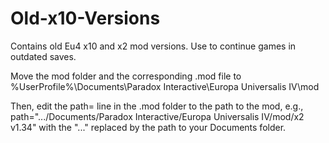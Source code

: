 # Old-x10-Versions

Contains old Eu4 x10 and x2 mod versions. Use to continue games in outdated saves.


Move the mod folder and the corresponding .mod file to %UserProfile%\Documents\Paradox Interactive\Europa Universalis IV\mod

Then, edit the path= line in the .mod folder to the path to the mod, e.g., path=".../Documents/Paradox Interactive/Europa Universalis IV/mod/x2 v1.34" with the "..." replaced by the path to your Documents folder.
